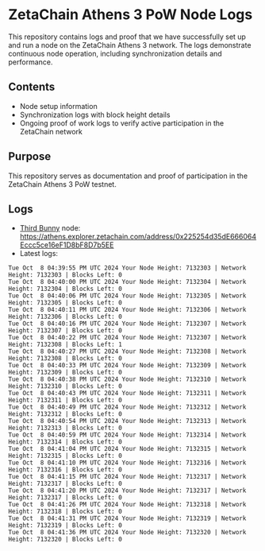 # ZetaChain Athens 3 PoW Node Logs
This repository contains logs and proof that we have successfully set up and run a node on the ZetaChain Athens 3 network. The logs demonstrate continuous node operation, including synchronization details and performance.

## Contents
- Node setup information
- Synchronization logs with block height details
- Ongoing proof of work logs to verify active participation in the ZetaChain network

## Purpose
This repository serves as documentation and proof of participation in the ZetaChain Athens 3 PoW testnet.

## Logs

- [Third Bunny](https://thirdbunny.xyz/) node: https://athens.explorer.zetachain.com/address/0x225254d35dE666064Eccc5ce16eF1D8bF8D7b5EE
- Latest logs:
```
Tue Oct  8 04:39:55 PM UTC 2024 Your Node Height: 7132303 | Network Height: 7132303 | Blocks Left: 0
Tue Oct  8 04:40:00 PM UTC 2024 Your Node Height: 7132304 | Network Height: 7132304 | Blocks Left: 0
Tue Oct  8 04:40:06 PM UTC 2024 Your Node Height: 7132305 | Network Height: 7132305 | Blocks Left: 0
Tue Oct  8 04:40:11 PM UTC 2024 Your Node Height: 7132306 | Network Height: 7132306 | Blocks Left: 0
Tue Oct  8 04:40:16 PM UTC 2024 Your Node Height: 7132307 | Network Height: 7132307 | Blocks Left: 0
Tue Oct  8 04:40:22 PM UTC 2024 Your Node Height: 7132307 | Network Height: 7132308 | Blocks Left: 1
Tue Oct  8 04:40:27 PM UTC 2024 Your Node Height: 7132308 | Network Height: 7132308 | Blocks Left: 0
Tue Oct  8 04:40:33 PM UTC 2024 Your Node Height: 7132309 | Network Height: 7132309 | Blocks Left: 0
Tue Oct  8 04:40:38 PM UTC 2024 Your Node Height: 7132310 | Network Height: 7132310 | Blocks Left: 0
Tue Oct  8 04:40:43 PM UTC 2024 Your Node Height: 7132311 | Network Height: 7132311 | Blocks Left: 0
Tue Oct  8 04:40:49 PM UTC 2024 Your Node Height: 7132312 | Network Height: 7132312 | Blocks Left: 0
Tue Oct  8 04:40:54 PM UTC 2024 Your Node Height: 7132313 | Network Height: 7132313 | Blocks Left: 0
Tue Oct  8 04:40:59 PM UTC 2024 Your Node Height: 7132314 | Network Height: 7132314 | Blocks Left: 0
Tue Oct  8 04:41:04 PM UTC 2024 Your Node Height: 7132315 | Network Height: 7132315 | Blocks Left: 0
Tue Oct  8 04:41:10 PM UTC 2024 Your Node Height: 7132316 | Network Height: 7132316 | Blocks Left: 0
Tue Oct  8 04:41:15 PM UTC 2024 Your Node Height: 7132317 | Network Height: 7132317 | Blocks Left: 0
Tue Oct  8 04:41:20 PM UTC 2024 Your Node Height: 7132317 | Network Height: 7132317 | Blocks Left: 0
Tue Oct  8 04:41:26 PM UTC 2024 Your Node Height: 7132318 | Network Height: 7132318 | Blocks Left: 0
Tue Oct  8 04:41:31 PM UTC 2024 Your Node Height: 7132319 | Network Height: 7132319 | Blocks Left: 0
Tue Oct  8 04:41:36 PM UTC 2024 Your Node Height: 7132320 | Network Height: 7132320 | Blocks Left: 0
```
